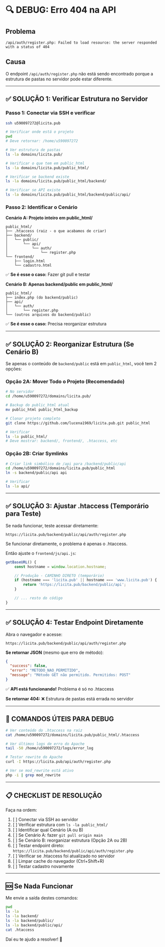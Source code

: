 # 🔍 DEBUG: Erro 404 na API

## Problema
```
/api/auth/register.php: Failed to load resource: the server responded with a status of 404
```

## Causa
O endpoint `/api/auth/register.php` não está sendo encontrado porque a estrutura de pastas no servidor pode estar diferente.

---

## ✅ SOLUÇÃO 1: Verificar Estrutura no Servidor

### Passo 1: Conectar via SSH e verificar

```bash
ssh u590097272@licita.pub

# Verificar onde está o projeto
pwd
# Deve retornar: /home/u590097272

# Ver estrutura de pastas
ls -la domains/licita.pub/

# Verificar o que tem em public_html
ls -la domains/licita.pub/public_html/

# Verificar se backend existe
ls -la domains/licita.pub/public_html/backend/

# Verificar se API existe
ls -la domains/licita.pub/public_html/backend/public/api/
```

### Passo 2: Identificar o Cenário

**Cenário A: Projeto inteiro em public_html/**
```
public_html/
├── .htaccess (raiz - o que acabamos de criar)
├── backend/
│   └── public/
│       └── api/
│           └── auth/
│               └── register.php
└── frontend/
    ├── login.html
    └── cadastro.html
```
✅ **Se é esse o caso:** Fazer git pull e testar

**Cenário B: Apenas backend/public em public_html/**
```
public_html/
├── index.php (do backend/public)
├── api/
│   └── auth/
│       └── register.php
└── (outros arquivos do backend/public)
```
✅ **Se é esse o caso:** Precisa reorganizar estrutura

---

## ✅ SOLUÇÃO 2: Reorganizar Estrutura (Se Cenário B)

Se apenas o conteúdo de `backend/public` está em `public_html`, você tem 2 opções:

### Opção 2A: Mover Todo o Projeto (Recomendado)

```bash
# No servidor
cd /home/u590097272/domains/licita.pub/

# Backup do public_html atual
mv public_html public_html_backup

# Clonar projeto completo
git clone https://github.com/lucena1969/licita.pub.git public_html

# Verificar
ls -la public_html/
# Deve mostrar: backend/, frontend/, .htaccess, etc
```

### Opção 2B: Criar Symlinks

```bash
# Criar link simbólico de /api para /backend/public/api
cd /home/u590097272/domains/licita.pub/public_html
ln -s backend/public/api api

# Verificar
ls -la api/
```

---

## ✅ SOLUÇÃO 3: Ajustar .htaccess (Temporário para Teste)

Se nada funcionar, teste acessar diretamente:

```
https://licita.pub/backend/public/api/auth/register.php
```

Se funcionar diretamente, o problema é apenas o .htaccess.

Então ajuste o `frontend/js/api.js`:

```javascript
getBaseURL() {
    const hostname = window.location.hostname;

    // Produção - CAMINHO DIRETO (temporário)
    if (hostname === 'licita.pub' || hostname === 'www.licita.pub') {
        return 'https://licita.pub/backend/public/api';
    }

    // ... resto do código
}
```

---

## ✅ SOLUÇÃO 4: Testar Endpoint Diretamente

Abra o navegador e acesse:

```
https://licita.pub/backend/public/api/auth/register.php
```

**Se retornar JSON** (mesmo que erro de método):
```json
{
  "success": false,
  "error": "METODO_NAO_PERMITIDO",
  "message": "Método GET não permitido. Permitidos: POST"
}
```
✅ **API está funcionando!** Problema é só no .htaccess

**Se retornar 404:**
❌ Estrutura de pastas está errada no servidor

---

## 🔧 COMANDOS ÚTEIS PARA DEBUG

```bash
# Ver conteúdo do .htaccess na raiz
cat /home/u590097272/domains/licita.pub/public_html/.htaccess

# Ver últimos logs de erro do Apache
tail -50 /home/u590097272/logs/error_log

# Testar rewrite do Apache
curl -I https://licita.pub/api/auth/register.php

# Ver se mod_rewrite está ativo
php -i | grep mod_rewrite
```

---

## 📋 CHECKLIST DE RESOLUÇÃO

Faça na ordem:

1. [ ] Conectar via SSH ao servidor
2. [ ] Verificar estrutura com `ls -la public_html/`
3. [ ] Identificar qual Cenário (A ou B)
4. [ ] Se Cenário A: fazer `git pull origin main`
5. [ ] Se Cenário B: reorganizar estrutura (Opção 2A ou 2B)
6. [ ] Testar endpoint direto: `https://licita.pub/backend/public/api/auth/register.php`
7. [ ] Verificar se .htaccess foi atualizado no servidor
8. [ ] Limpar cache do navegador (Ctrl+Shift+R)
9. [ ] Testar cadastro novamente

---

## 🆘 Se Nada Funcionar

Me envie a saída destes comandos:

```bash
pwd
ls -la
ls -la backend/
ls -la backend/public/
ls -la backend/public/api/
cat .htaccess
```

Daí eu te ajudo a resolver! 🚀

